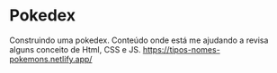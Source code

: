 # Pokedex
Construindo uma pokedex. Conteúdo onde está me ajudando a revisa alguns conceito de Html, CSS e JS. 
https://tipos-nomes-pokemons.netlify.app/
